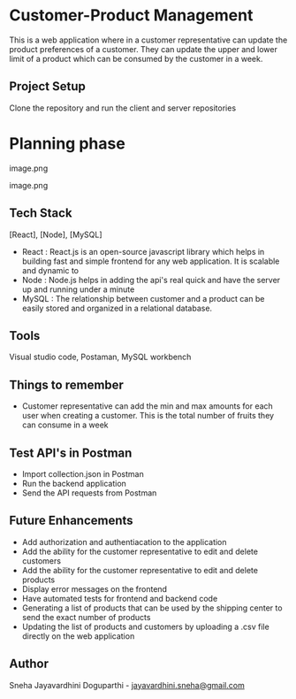 # Customer-Product Management

This is a web application where in a customer representative can update the product preferences of a customer. They can update the upper and lower limit of a product which can be consumed by the customer in a week.

## Project Setup

Clone the repository and run the client and server repositories 

# Planning phase

image.png

image.png

## Tech Stack
[React], [Node], [MySQL]

- React : React.js is an open-source javascript library which helps in building fast and simple frontend for any web application. It is scalable and dynamic to 
- Node : Node.js helps in adding the api's real quick and have the server up and running under a minute
- MySQL : The relationship between customer and a product can be easily stored and organized in a relational database.

## Tools

Visual studio code, Postaman, MySQL workbench

## Things to remember

- Customer representative can add the min and max amounts for each user when creating a customer. This is the total number of fruits they can consume in a week

## Test API's in Postman

- Import collection.json in Postman
- Run the backend application
- Send the API requests from Postman

## Future Enhancements

- Add authorization and authentiacation to the application
- Add the ability for the customer representative to edit and delete customers
- Add the ability for the customer representative to edit and delete products
- Display error messages on the frontend
- Have automated tests for frontend and backend code
- Generating a list of products that can be used by the shipping center to send the exact number of products
- Updating the list of products and customers by uploading a .csv file directly on the web application

## Author

Sneha Jayavardhini Doguparthi - jayavardhini.sneha@gmail.com

